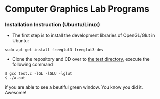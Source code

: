 # Computer Graphics Lab Programs

### Installation Instruction (Ubuntu/Linux)

- The first step is to install the development libraries of OpenGL/Glut in Ubuntu:
```
sudo apt-get install freeglut3 freeglut3-dev
```
- Clone the repository and CD over to [the test directory](https://github.com/haxzie/CG-lab-programs/tree/master/test), execute the following command

```
$ gcc test.c -lGL -lGLU -lglut
$ ./a.out
```
if you are able to see a beutiful green window. You know you did it. Awesome!